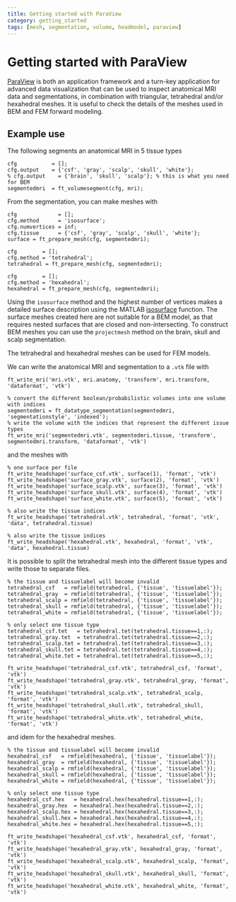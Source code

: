 ```yaml
---
title: Getting started with ParaView
category: getting_started
tags: [mesh, segmentation, volume, headmodel, paraview]
---
```


# Getting started with ParaView

[ParaView](https://www.paraview.org) is both an application framework and a turn-key application for advanced data visualization that can be used to inspect anatomical MRI data and segmentations, in combination with triangular, tetrahedral and/or hexahedral meshes. It is useful to check the details of the meshes used in BEM and FEM forward modeling.

## Example use

The following segments an anatomical MRI in 5 tissue types

    cfg           = [];
    cfg.output    = {'csf', 'gray', 'scalp', 'skull', 'white'};
    % cfg.output    = {'brain', 'skull', 'scalp'}; % this is what you need for BEM
    segmentedmri  = ft_volumesegment(cfg, mri);

From the segmentation, you can make meshes with

    cfg             = [];
    cfg.method      = 'isosurface';
    cfg.numvertices = inf;
    cfg.tissue      = {'csf', 'gray', 'scalp', 'skull', 'white'};
    surface = ft_prepare_mesh(cfg, segmentedmri);

    cfg        = [];
    cfg.method = 'tetrahedral';
    tetrahedral = ft_prepare_mesh(cfg, segmentedmri);

    cfg        = [];
    cfg.method = 'hexahedral';
    hexahedral = ft_prepare_mesh(cfg, segmentedmri);

Using the `isosurface` method and the highest number of vertices makes a detailed surface description using the MATLAB [isosurface](https://nl.mathworks.com/help/matlab/ref/isosurface.html) function. The surface meshes created here are not suitable for a BEM model, as that requires nested surfaces that are closed and non-intersecting. To construct BEM meshes you can use the `projectmesh` method on the brain, skull and scalp segmentation.

The tetrahedral and hexahedral meshes can be used for FEM models.

We can write the anatomical MRI and segmentation to a `.vtk` file with

    ft_write_mri('mri.vtk', mri.anatomy, 'transform', mri.transform, 'dataformat', 'vtk')

    % convert the different boolean/probabilistic volumes into one volume with indices
    segmentedmri = ft_datatype_segmentation(segmentedmri, 'segmentationstyle', 'indexed');
    % write the volume with the indices that represent the different issue types
    ft_write_mri('segmentedmri.vtk', segmentedmri.tissue, 'transform', segmentedmri.transform, 'dataformat', 'vtk')

and the meshes with

    % one surface per file
    ft_write_headshape('surface_csf.vtk', surface(1), 'format', 'vtk')
    ft_write_headshape('surface_gray.vtk', surface(2), 'format', 'vtk')
    ft_write_headshape('surface_scalp.vtk', surface(3), 'format', 'vtk')
    ft_write_headshape('surface_skull.vtk', surface(4), 'format', 'vtk')
    ft_write_headshape('surface_white.vtk', surface(5), 'format', 'vtk')

    % also write the tissue indices
    ft_write_headshape('tetrahedral.vtk', tetrahedral, 'format', 'vtk', 'data', tetrahedral.tissue)

    % also write the tissue indices
    ft_write_headshape('hexahedral.vtk', hexahedral, 'format', 'vtk', 'data', hexahedral.tissue)

It is possible to split the tetrahedral mesh into the different tissue types and write those to separate files.

    % the tissue and tissuelabel will become invalid
    tetrahedral_csf   = rmfield(tetrahedral, {'tissue', 'tissuelabel'});
    tetrahedral_gray  = rmfield(tetrahedral, {'tissue', 'tissuelabel'});
    tetrahedral_scalp = rmfield(tetrahedral, {'tissue', 'tissuelabel'});
    tetrahedral_skull = rmfield(tetrahedral, {'tissue', 'tissuelabel'});
    tetrahedral_white = rmfield(tetrahedral, {'tissue', 'tissuelabel'});

    % only select one tissue type
    tetrahedral_csf.tet   = tetrahedral.tet(tetrahedral.tissue==1,:);
    tetrahedral_gray.tet  = tetrahedral.tet(tetrahedral.tissue==2,:);
    tetrahedral_scalp.tet = tetrahedral.tet(tetrahedral.tissue==3,:);
    tetrahedral_skull.tet = tetrahedral.tet(tetrahedral.tissue==4,:);
    tetrahedral_white.tet = tetrahedral.tet(tetrahedral.tissue==5,:);

    ft_write_headshape('tetrahedral_csf.vtk', tetrahedral_csf, 'format', 'vtk')
    ft_write_headshape('tetrahedral_gray.vtk', tetrahedral_gray, 'format', 'vtk')
    ft_write_headshape('tetrahedral_scalp.vtk', tetrahedral_scalp, 'format', 'vtk')
    ft_write_headshape('tetrahedral_skull.vtk', tetrahedral_skull, 'format', 'vtk')
    ft_write_headshape('tetrahedral_white.vtk', tetrahedral_white, 'format', 'vtk')

and idem for the hexahedral meshes.

    % the tissue and tissuelabel will become invalid
    hexahedral_csf   = rmfield(hexahedral, {'tissue', 'tissuelabel'});
    hexahedral_gray  = rmfield(hexahedral, {'tissue', 'tissuelabel'});
    hexahedral_scalp = rmfield(hexahedral, {'tissue', 'tissuelabel'});
    hexahedral_skull = rmfield(hexahedral, {'tissue', 'tissuelabel'});
    hexahedral_white = rmfield(hexahedral, {'tissue', 'tissuelabel'});

    % only select one tissue type
    hexahedral_csf.hex   = hexahedral.hex(hexahedral.tissue==1,:);
    hexahedral_gray.hex  = hexahedral.hex(hexahedral.tissue==2,:);
    hexahedral_scalp.hex = hexahedral.hex(hexahedral.tissue==3,:);
    hexahedral_skull.hex = hexahedral.hex(hexahedral.tissue==4,:);
    hexahedral_white.hex = hexahedral.hex(hexahedral.tissue==5,:);

    ft_write_headshape('hexahedral_csf.vtk', hexahedral_csf, 'format', 'vtk')
    ft_write_headshape('hexahedral_gray.vtk', hexahedral_gray, 'format', 'vtk')
    ft_write_headshape('hexahedral_scalp.vtk', hexahedral_scalp, 'format', 'vtk')
    ft_write_headshape('hexahedral_skull.vtk', hexahedral_skull, 'format', 'vtk')
    ft_write_headshape('hexahedral_white.vtk', hexahedral_white, 'format', 'vtk')
